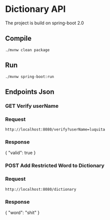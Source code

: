 # Dictionary API
The project is build on spring-boot 2.0

## Compile
```./mvnw clean package```

## Run
```./mvnw spring-boot:run```


## Endpoints Json
### GET Verify userName
### Request
```http://localhost:8080/verify?userName=luquita```
### Response
{
    "valid": true
}

### POST Add Restricted Word to Dictionary
### Request
```http://localhost:8080/dictionary```
### Response
{
    "word": "shit"
}
